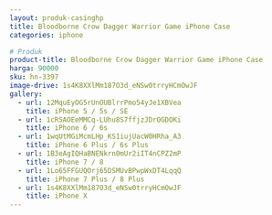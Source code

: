 ```yaml
---
layout: produk-casinghp
title: Bloodborne Crow Dagger Warrior Game iPhone Case
categories: iphone

# Produk
product-title: Bloodborne Crow Dagger Warrior Game iPhone Case
harga: 90000
sku: hn-3397
image-drive: 1s4K8XXlMm187O3d_eNSw0trryHCmOwJF
gallery:
  - url: 12MquEyOG5rUnOUBlrrPmo54yJe1XBVea
    title: iPhone 5 / 5s / SE
  - url: 1cRSAOEeMMCq-LUhu8S7ffjzJDrOGDOKi
    title: iPhone 6 / 6s
  - url: 1wqUtMGiMcmLHp_KS1iujUacW0HRha_A3
    title: iPhone 6 Plus / 6s Plus
  - url: 1B3eAgIQHaBNENkrn0mUr2iIT4nCPZ2mP
    title: iPhone 7 / 8
  - url: 1Lo65FFGUQOrj65DSMUvBPwpWxDT4LqqQ
    title: iPhone 7 Plus / 8 Plus
  - url: 1s4K8XXlMm187O3d_eNSw0trryHCmOwJF
    title: iPhone X
---
```

